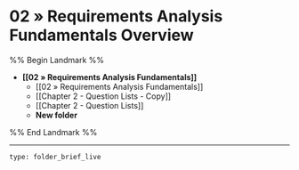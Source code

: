 # 02 » Requirements Analysis Fundamentals Overview
%% Begin Landmark %%
- **[[02 » Requirements Analysis Fundamentals]]**
	- [[02 » Requirements Analysis Fundamentals]]
	- [[Chapter 2 - Question Lists - Copy]]
	- [[Chapter 2 - Question Lists]]
	- **New folder**

%% End Landmark %%

---

```ccard
type: folder_brief_live
```
 

